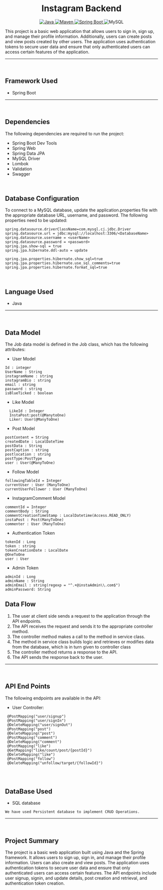 <h1 align = "center"> Instagram Backend </h1>
<p align="center">
<a href="Java url">
    <img alt="Java" src="https://img.shields.io/badge/Java->=8-darkblue.svg" />
</a>
<a href="Maven url" >
    <img alt="Maven" src="https://img.shields.io/badge/maven-3.8.1-brightgreen.svg" />
</a>
<a href="Spring Boot url" >
    <img alt="Spring Boot" src="https://img.shields.io/badge/Spring Boot-3.1.1-brightgreen.svg" />
</a>

<a >
    <img alt="MySQL" src="https://img.shields.io/badge/MySQL-blue.svg">
</a>
</p>

This project is a basic web application that allows users to sign in, sign up, and manage their profile information. Additionally, users can create posts and view posts created by other users. The application uses authentication tokens to secure user data and ensure that only authenticated users can access certain features of the application.

---
<br>

## Framework Used
* Spring Boot

---
<br>

## Dependencies
The following dependencies are required to run the project:

* Spring Boot Dev Tools
* Spring Web
* Spring Data JPA
* MySQL Driver
* Lombok
* Validation
* Swagger

<br>

## Database Configuration
To connect to a MySQL database, update the application.properties file with the appropriate database URL, username, and password. The following properties need to be updated:
```
spring.datasource.driverClassName=com.mysql.cj.jdbc.Driver
spring.datasource.url = jdbc:mysql://localhost:3306/<DatabaseName>
spring.datasource.username = <userName>
spring.datasource.password = <password>
spring.jpa.show-sql = true
spring.jpa.hibernate.ddl-auto = update

spring.jpa.properties.hibernate.show_sql=true
spring.jpa.properties.hibernate.use_sql_comments=true
spring.jpa.properties.hibernate.format_sql=true

```
<br>

## Language Used
* Java

---
<br>

## Data Model

The Job data model is defined in the Job class, which has the following attributes:
<br>

* User Model
```
Id : integer
UserName : String
instagramName : string
instagramBio : string
email : string
password : string
isBlueTicked : boolean
```

* Like Model
```
  LikeId : Integer
  InstaPost:post(@ManytoOne)
  Liker: User(@ManyToOne)
```

* Post Model
```postId = Integer
postContent = String
createdDate : LocalDateTime
postData : String
postCaption : string
postlocation : string
postType:PostType
user : User(@ManyToOne)
```

* Follow Model
```
followingTableId = Integer
currentUser : User (ManyToOne)
currentUserFollower : User (ManyToOne)
```


* InstagramComment Model
```
commentId = Integer
commentBody : String
commentCreationTimeStamp : LocalDatetime(Access.READ_ONLY)
instaPost : Post(ManyToOne)
commenter : User (ManyToOne)
```

* Authentication Token
```
tokenId : Long
token : string
tokenCreationDate : LocalDate
@OneToOne 
user : User
```

* Admin Token
```
adminId : Long
adminName : String
adminEmail : string(regexp = "^.+@instaAdmin\\.com$")
adminPassword: String
```
## Data Flow

1. The user at client side sends a request to the application through the API endpoints.
2. The API receives the request and sends it to the appropriate controller method.
3. The controller method makes a call to the method in service class.
4. The method in service class builds logic and retrieves or modifies data from the database, which is in turn given to controller class
5. The controller method returns a response to the API.
6. The API sends the response back to the user.

---

<br>


## API End Points

The following endpoints are available in the API:

* User Controller:
```
 @PostMapping("user/signup")
 @PostMapping("user/signIn")
 @DeleteMapping("user/signOut")
 @PostMapping("post")
 @DeleteMapping("post")
 @PostMapping("comment")
 @DeleteMapping("comment")
 @PostMapping("like")
 @GetMapping("like/count/post/{postId}")
 @DeleteMapping("like")
 @PostMapping("follow")
 @DeleteMapping("unfollow/target/{followId}")
   
```




<br>

## DataBase Used
* SQL database
```
We have used Persistent database to implement CRUD Operations.
```
---
<br>

## Project Summary

The project is a basic web application built using Java and the Spring framework. It allows users to sign up, sign in, and manage their profile information. Users can also create and view posts. The application uses authentication tokens to secure user data and ensure that only authenticated users can access certain features. The API endpoints include user signup, signin, and update details, post creation and retrieval, and authentication token creation. 


